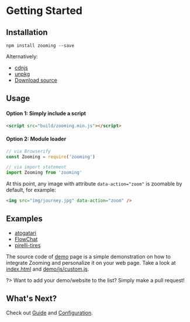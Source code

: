 # Getting Started

## Installation

```
npm install zooming --save
```

Alternatively:

- [cdnjs](https://cdnjs.com/libraries/zooming)
- [unpkg](https://unpkg.com/zooming)
- [Download source](https://github.com/kingdido999/zooming/releases)

## Usage

#### Option 1: Simply include a script

```html
<script src="build/zooming.min.js"></script>
```

#### Option 2: Module loader

```javascript
// via Browserify
const Zooming = require('zooming')

// via import statement
import Zooming from 'zooming'
```

At this point, any image with attribute `data-action="zoom"` is zoomable by default, for example:

```html
<img src="img/journey.jpg" data-action="zoom" />
```

## Examples

- [atogatari](https://atogatari.com)
- [FlowChat](https://flow-chat.com)
- [pirelli-tires](http://vit.to/diy/pirelli-tires/)

The source code of [demo](http://desmonding.me/zooming/) page is a  simple demonstration on how to integrate Zooming and personalize it on your web page. Take a look at [index.html](https://github.com/kingdido999/zooming/blob/master/index.html) and [demo/js/custom.js](https://github.com/kingdido999/zooming/blob/master/demo/js/custom.js).

?> Want to add your demo/website to the list? Simply make a pull request!

## What's Next?

Check out [Guide](/guide) and [Configuration](/configuration).